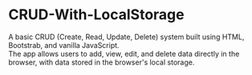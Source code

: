 # CRUD-With-LocalStorage

A basic CRUD (Create, Read, Update, Delete) system built using HTML, Bootstrab, and vanilla JavaScript.  
The app allows users to add, view, edit, and delete data directly in the browser, with data stored in the browser's local storage.

